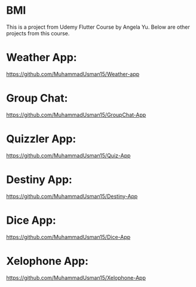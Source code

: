 # BMI

This is a project from Udemy Flutter Course by Angela Yu.
Below are other projects from this course.

# Weather App:

https://github.com/MuhammadUsman15/Weather-app

# Group Chat: 

https://github.com/MuhammadUsman15/GroupChat-App

# Quizzler App: 

https://github.com/MuhammadUsman15/Quiz-App

# Destiny App: 

https://github.com/MuhammadUsman15/Destiny-App

# Dice App: 

https://github.com/MuhammadUsman15/Dice-App

# Xelophone App: 

https://github.com/MuhammadUsman15/Xelophone-App
